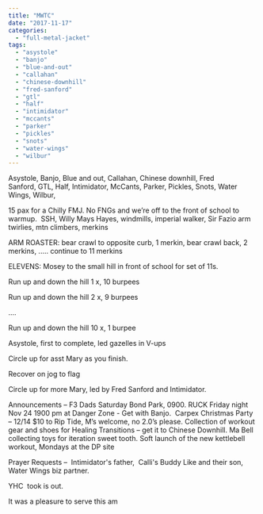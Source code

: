 ```yaml
---
title: "MWTC"
date: "2017-11-17"
categories: 
  - "full-metal-jacket"
tags: 
  - "asystole"
  - "banjo"
  - "blue-and-out"
  - "callahan"
  - "chinese-downhill"
  - "fred-sanford"
  - "gtl"
  - "half"
  - "intimidator"
  - "mccants"
  - "parker"
  - "pickles"
  - "snots"
  - "water-wings"
  - "wilbur"
---
```


Asystole, Banjo, Blue and out, Callahan, Chinese downhill, Fred Sanford, GTL, Half, Intimidator, McCants, Parker, Pickles, Snots, Water Wings, Wilbur,

15 pax for a Chilly FMJ. No FNGs and we’re off to the front of school to warmup.  SSH, Willy Mays Hayes, windmills, imperial walker, Sir Fazio arm twirlies, mtn climbers, merkins

ARM ROASTER: bear crawl to opposite curb, 1 merkin, bear crawl back, 2 merkins, ..... continue to 11 merkins

ELEVENS: Mosey to the small hill in front of school for set of 11s.

Run up and down the hill 1 x, 10 burpees

Run up and down the hill 2 x, 9 burpees

....

Run up and down the hill 10 x, 1 burpee

Asystole, first to complete, led gazelles in V-ups

Circle up for asst Mary as you finish.

Recover on jog to flag

Circle up for more Mary, led by Fred Sanford and Intimidator.

Announcements – F3 Dads Saturday Bond Park, 0900. RUCK Friday night Nov 24 1900 pm at Danger Zone - Get with Banjo.  Carpex Christmas Party – 12/14 $10 to Rip Tide, M’s welcome, no 2.0’s please. Collection of workout gear and shoes for Healing Transitions – get it to Chinese Downhill. Ma Bell collecting toys for iteration sweet tooth. Soft launch of the new kettlebell workout, Mondays at the DP site

Prayer Requests –  Intimidator's father,  Calli's Buddy Like and their son,  Water Wings biz partner.

YHC  took is out.

It was a pleasure to serve this am
